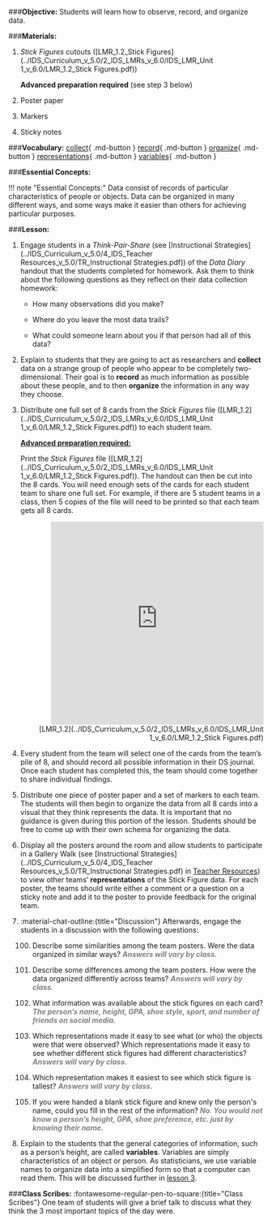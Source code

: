 ###**Objective:**
Students will learn how to observe, record, and organize data.

###**Materials:**
1. *Stick Figures* cutouts ([LMR_1.2_Stick Figures](../IDS_Curriculum_v_5.0/2_IDS_LMRs_v_6.0/IDS_LMR_Unit 1_v_6.0/LMR_1.2_Stick Figures.pdf))

    **Advanced preparation required** (see step 3 below)

2. Poster paper

3. Markers

4. Sticky notes

###**Vocabulary:**
[collect](../../vocabulary/unit1/#collect "the process of gathering and measuring information"){ .md-button }
[record](../../vocabulary/unit1/#record "a collection of data"){ .md-button }
[organize](../../vocabulary/unit1/#organize "the method of classifying and organizing data sets to make them more useful"){ .md-button }
[representations](../../vocabulary/unit1/#representations "the form in which data are stored, processed, and transmitted"){ .md-button }
[variables](../../vocabulary/unit1/#variables "characteristics of an object or person"){ .md-button }

###**Essential Concepts:**

!!! note "Essential Concepts:"
    Data consist of records of particular characteristics of people or objects. Data can
    be organized in many different ways, and some ways make it easier than others for achieving particular
    purposes.

###**Lesson:**
1. Engage students in a *Think-Pair-Share* (see [Instructional Strategies](../IDS_Curriculum_v_5.0/4_IDS_Teacher Resources_v_5.0/TR_Instructional Strategies.pdf)) of the *Data Diary* handout
that the students completed for homework. Ask them to think about the following questions as
they reflect on their data collection homework:

    * How many observations did you make?

    * Where do you leave the most data trails?

    * What could someone learn about you if that person had all of this data?

2. Explain to students that they are going to act as researchers and **collect** data on a strange group
of people who appear to be completely two-dimensional. Their goal is to **record** as much
information as possible about these people, and to then **organize** the information in any way they
choose.

3. Distribute one full set of 8 cards from the *Stick Figures* file ([LMR_1.2](../IDS_Curriculum_v_5.0/2_IDS_LMRs_v_6.0/IDS_LMR_Unit 1_v_6.0/LMR_1.2_Stick Figures.pdf)) to each student team.

    **<u>Advanced preparation required:</u>**

    Print the *Stick Figures* file ([LMR_1.2](../IDS_Curriculum_v_5.0/2_IDS_LMRs_v_6.0/IDS_LMR_Unit 1_v_6.0/LMR_1.2_Stick Figures.pdf)). The handout can then be cut into the 8 cards. You will
    need enough sets of the cards for each student team to share one full set. For example, if there
    are 5 student teams in a class, then 5 copies of the file will need to be printed so that each team
    gets all 8 cards.
    <div align="right"><iframe src="https://docs.google.com/viewerng/viewer?url=https://curriculum.idsucla.org/IDS_Curriculum_v_5.0/2_IDS_LMRs_v_6.0/IDS_LMR_Unit 1_v_6.0/LMR_1.2_Stick Figures.pdf&embedded=true" style=" width:420px;height:400px;" frameborder="0"></iframe><br>[LMR_1.2](../IDS_Curriculum_v_5.0/2_IDS_LMRs_v_6.0/IDS_LMR_Unit 1_v_6.0/LMR_1.2_Stick Figures.pdf)</div>


4. Every student from the team will select one of the cards from the team’s pile of 8, and should
record all possible information in their DS journal. Once each student has completed this, the
team should come together to share individual findings.

5. Distribute one piece of poster paper and a set of markers to each team. The students will then
begin to organize the data from all 8 cards into a visual that they think represents the data. It is
important that no guidance is given during this portion of the lesson. Students should be free to
come up with their own schema for organizing the data.

6. Display all the posters around the room and allow students to participate in a Gallery Walk (see
[Instructional Strategies](../IDS_Curriculum_v_5.0/4_IDS_Teacher Resources_v_5.0/TR_Instructional Strategies.pdf) in [Teacher Resources](../download/resources.md)) to view other teams’ **representations** of the Stick
Figure data. For each poster, the teams should write either a comment or a question on a sticky
note and add it to the poster to provide feedback for the original team.

7. :material-chat-outline:{title="Discussion"} Afterwards, engage the students in a discussion with the following questions:

    100. Describe some similarities among the team posters. Were the data organized in similar
    ways? <span style="color:grey">***Answers will vary by class.***</span>

    100. Describe some differences among the team posters. How were the data organized
    differently across teams? <span style="color:grey">***Answers will vary by class.***</span>
 
    100. What information was available about the stick figures on each card? <span style="color:grey">***The person’s
    name, height, GPA, shoe style, sport, and number of friends on social media.***</span>

    100. Which representations made it easy to see what (or who) the objects were that were
    observed? Which representations made it easy to see whether different stick figures had
    different characteristics? <span style="color:grey">***Answers will vary by class.***</span>

    100. Which representation makes it easiest to see which stick figure is tallest? <span style="color:grey">***Answers will
    vary by class.***</span>

    100. If you were handed a blank stick figure and knew only the person's name, could you fill in
    the rest of the information? <span style="color:grey">***No. You would not know a person’s height, GPA, shoe
    preference, etc. just by knowing their name.***</span>

8. Explain to the students that the general categories of information, such as a person’s height, are
called **variables**. Variables are simply characteristics of an object or person. As statisticians, we
use variable names to organize data into a simplified form so that a computer can read them.
This will be discussed further in [lesson 3](lesson3.md).

###**Class Scribes:**
:fontawesome-regular-pen-to-square:{title="Class Scribes"} One team of students will give a brief talk to discuss what they think the 3 most important topics
of the day were.